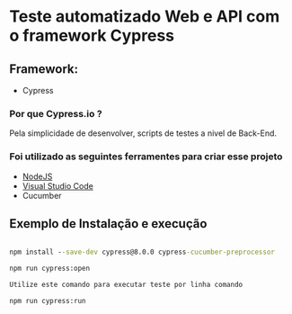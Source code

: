 # Teste automatizado Web e API com o framework Cypress 

## Framework:
 - Cypress

### Por que Cypress.io ?
 Pela simplicidade de desenvolver, scripts de testes a nivel de Back-End.

### Foi utilizado as seguintes ferramentes para criar esse projeto
 - [NodeJS](https://nodejs.org/pt-br/)
 - [Visual Studio Code](https://code.visualstudio.com/)
 - Cucumber


## Exemplo de Instalação e execução
  ```cmd

  npm install --save-dev cypress@8.0.0 cypress-cucumber-preprocessor
  
  npm run cypress:open
  
  Utilize este comando para executar teste por linha comando
  
  npm run cypress:run

  ```
